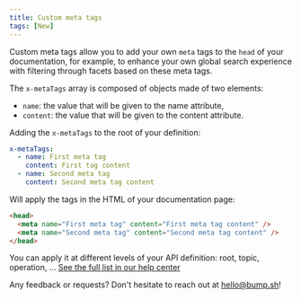 ```yaml
---
title: Custom meta tags 
tags: [New]
---
```

Custom meta tags allow you to add your own `meta` tags to the `head` of your documentation, for example, to enhance your own global search experience with filtering through facets based on these meta tags. 

The `x-metaTags` array is composed of objects made of two elements:
- `name`: the value that will be given to the name attribute,
- `content`: the value that will be given to the content attribute.

Adding the `x-metaTags` to the root of your definition:
```yaml
x-metaTags:
  - name: First meta tag
    content: First tag content
  - name: Second meta tag
    content: Second meta tag content
```

Will apply the tags in the HTML of your documentation page:
```html
<head>
  <meta name="First meta tag" content="First meta tag content" />
  <meta name="Second meta tag" content="Second meta tag content" />
</head>
````

You can apply it at different levels of your API definition: root, topic, operation, ... [See the full list in our help center](/help/specification-support/meta-tags/)

Any feedback or requests? Don't hesitate to reach out at [hello@bump.sh](mailto:hello@bump.sh)!
